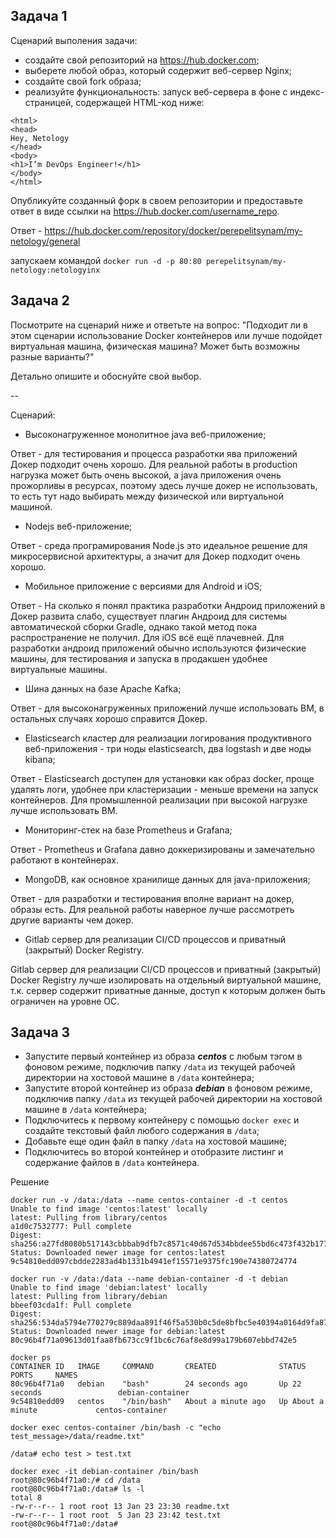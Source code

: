 ## Задача 1

Сценарий выполения задачи:

- создайте свой репозиторий на https://hub.docker.com;
- выберете любой образ, который содержит веб-сервер Nginx;
- создайте свой fork образа;
- реализуйте функциональность:
запуск веб-сервера в фоне с индекс-страницей, содержащей HTML-код ниже:
```
<html>
<head>
Hey, Netology
</head>
<body>
<h1>I’m DevOps Engineer!</h1>
</body>
</html>
```
Опубликуйте созданный форк в своем репозитории и предоставьте ответ в виде ссылки на https://hub.docker.com/username_repo.

Ответ - https://hub.docker.com/repository/docker/perepelitsynam/my-netology/general

запускаем командой ``` docker run -d -p 80:80 perepelitsynam/my-netology:netologyinx ```

## Задача 2

Посмотрите на сценарий ниже и ответьте на вопрос:
"Подходит ли в этом сценарии использование Docker контейнеров или лучше подойдет виртуальная машина, физическая машина? Может быть возможны разные варианты?"

Детально опишите и обоснуйте свой выбор.

--

Сценарий:

- Высоконагруженное монолитное java веб-приложение;

Ответ - для тестирования и процесса разработки ява приложений Докер подходит очень хорошо. Для реальной работы в production нагрузка может быть очень высокой, а java приложения очень прожорливы в ресурсах, поэтому здесь лучше докер не использовать, то есть тут надо выбирать между физической или виртуальной машиной.

- Nodejs веб-приложение;

Ответ - среда програмирования Node.js это идеальное решение для микросервисной архитектуры, а значит для Докер подходит очень хорошо.

- Мобильное приложение c версиями для Android и iOS;

Ответ - На сколько я понял практика разработки Андроид приложений в Докер развита слабо, существует плагин Андроид для системы автоматической сборки Gradle, однако такой метод пока распространение не получил. Для iOS всё ещё плачевней. Для разработки андроид приложений обычно используются физические машины, для тестирования и запуска в продакшен удобнее виртуальные машины.

- Шина данных на базе Apache Kafka;

Ответ -  для высоконагруженных приложений лучше использовать ВМ, в остальных случаях хорошо справится Докер.

- Elasticsearch кластер для реализации логирования продуктивного веб-приложения - три ноды elasticsearch, два logstash и две ноды kibana;

Ответ - Elasticsearch доступен для установки как образ docker, проще удалять логи, удобнее при кластеризации - меньше времени на запуск контейнеров. Для промышленной реализации при высокой нагрузке лучше использовать ВМ.

- Мониторинг-стек на базе Prometheus и Grafana;

Ответ - Prometheus и Grafana давно доккеризированы и замечательно работают в контейнерах.

- MongoDB, как основное хранилище данных для java-приложения;

Ответ - для разработки и тестирования вполне вариант на докер, образы есть. Для реальной работы наверное лучше рассмотреть другие варианты чем докер.

- Gitlab сервер для реализации CI/CD процессов и приватный (закрытый) Docker Registry.

Gitlab сервер для реализации CI/CD процессов и приватный (закрытый) Docker Registry лучше изолировать на отдельный виртуальной машине, т.к. сервер содержит приватные данные, доступ к которым должен быть ограничен на уровне ОС.

## Задача 3

- Запустите первый контейнер из образа ***centos*** c любым тэгом в фоновом режиме, подключив папку ```/data``` из текущей рабочей директории на хостовой машине в ```/data``` контейнера;
- Запустите второй контейнер из образа ***debian*** в фоновом режиме, подключив папку ```/data``` из текущей рабочей директории на хостовой машине в ```/data``` контейнера;
- Подключитесь к первому контейнеру с помощью ```docker exec``` и создайте текстовый файл любого содержания в ```/data```;
- Добавьте еще один файл в папку ```/data``` на хостовой машине;
- Подключитесь во второй контейнер и отобразите листинг и содержание файлов в ```/data``` контейнера.

Решение

```
docker run -v /data:/data --name centos-container -d -t centos
Unable to find image 'centos:latest' locally
latest: Pulling from library/centos
a1d0c7532777: Pull complete 
Digest: sha256:a27fd8080b517143cbbbab9dfb7c8571c40d67d534bbdee55bd6c473f432b177
Status: Downloaded newer image for centos:latest
9c54810edd097cbdde2283ad4b1331b4941ef15571e9375fc190e74380724774

docker run -v /data:/data --name debian-container -d -t debian
Unable to find image 'debian:latest' locally
latest: Pulling from library/debian
bbeef03cda1f: Pull complete 
Digest: sha256:534da5794e770279c889daa891f46f5a530b0c5de8bfbc5e40394a0164d9fa87
Status: Downloaded newer image for debian:latest
80c96b4f71a09613d01faa8fb673cc9f1bc6c76af8e8d99a179b607ebbd742e5

docker ps
CONTAINER ID   IMAGE     COMMAND       CREATED              STATUS              PORTS     NAMES
80c96b4f71a0   debian    "bash"        24 seconds ago       Up 22 seconds                 debian-container
9c54810edd09   centos    "/bin/bash"   About a minute ago   Up About a minute             centos-container

docker exec centos-container /bin/bash -c "echo test_message>/data/readme.txt"

/data# echo test > test.txt

docker exec -it debian-container /bin/bash
root@80c96b4f71a0:/# cd /data
root@80c96b4f71a0:/data# ls -l
total 8
-rw-r--r-- 1 root root 13 Jan 23 23:30 readme.txt
-rw-r--r-- 1 root root  5 Jan 23 23:42 test.txt
root@80c96b4f71a0:/data# 
```
